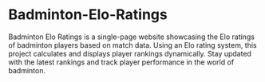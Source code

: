 # Badminton-Elo-Ratings
Badminton Elo Ratings is a single-page website showcasing the Elo ratings of badminton players based on match data. Using an Elo rating system, this project calculates and displays player rankings dynamically. Stay updated with the latest rankings and track player performance in the world of badminton.
